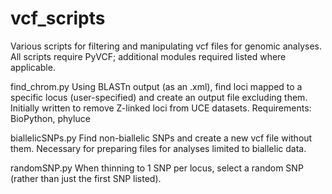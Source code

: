 # vcf_scripts
Various scripts for filtering and manipulating vcf files for genomic analyses. All scripts require PyVCF; additional modules required listed where applicable.

find_chrom.py
Using BLASTn output (as an .xml), find loci mapped to a specific locus (user-specified) and create an output file excluding them.
Initially written to remove Z-linked loci from UCE datasets.
Requirements: BioPython, phyluce

biallelicSNPs.py
Find non-biallelic SNPs and create a new vcf file without them. Necessary for preparing files for analyses limited to biallelic data.

randomSNP.py
When thinning to 1 SNP per locus, select a random SNP (rather than just the first SNP listed).
